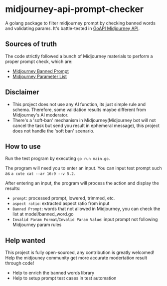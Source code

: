 # midjourney-api-prompt-checker
A golang package to filter midjourney prompt by checking banned words and validating params. It's battle-tested in [GoAPI Midjourney API](https://www.goapi.ai/midjourney-api).

## Sources of truth
The code strictly followed a bunch of Midjourney materials to perform a proper prompt check, which are:
- [Midjourney Banned Prompt](https://github.com/PlexPt/midjourney-banned-prompt)
- [Midjourney Parameter List](https://docs.midjourney.com/docs/parameter-list)

## Disclaimer
- This project does not use any AI function, its just simple rule and schema. Therefore, some validation results maybe different from Midjourney's AI moderator.
- There's a 'soft-ban' mechanism in Midjourney(Midjourney bot will not cancel the task but send you result in ephemeral message), this project does not handle the 'soft ban' scenario.

## How to use
Run the test program by executing `go run main.go`.

The program will need you to enter an input. You can input test prompt such as `a cute cat --ar 16:9 --v 5.2`.

After entering an input, the program will process the action and display the results:
- `prompt`: processed prompt, lowered, trimmed, etc.
- `aspect ratio`: extracted aspect ratio from input
- `Banned Prompt`: words that not allowed in Midjourney, you can check the list at model/banned_word.go
- `Invalid Param Format`/`Invalid Param Value`: input prompt not following Midjourney param rules


## Help wanted
This project is fully open-sourced, any contribution is greatly welcomed! Help the midjouney community get more accurate modertation result through code!
- Help to enrich the banned words library
- Help to setup prompt test cases in test automation
